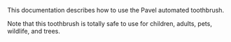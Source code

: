 This documentation describes how to use the Pavel automated toothbrush.

Note that this toothbrush is totally safe to use for children, adults, pets, wildlife, and trees.

